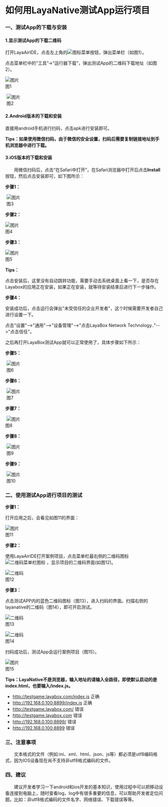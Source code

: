 # 如何用LayaNative测试App运行项目

### 一、测试App的下载与安装

#### 1.显示测试App的下载二维码

打开LayaAirIDE，点击左上角的![图标](img/1_1.png)菜单按钮，弹出菜单栏（如图1）。

点击菜单栏中的“工具”->“运行器下载”，弹出测试App的二维码下载地址（如图2）。


  ![图片](img/1.png)<br />
  图1

​  ![图片](img/2.png)<br />
​  图2

#### 2.Android版本的下载和安装

直接用android手机进行扫码，点击apk进行安装即可。

**Tips：如果使用微信扫码，由于微信的安全设置，扫码后需要复制链接地址到手机浏览器中进行下载。**    

#### 3.iOS版本的下载和安装

　　用微信扫码后，点击“在Safari中打开”，在Safari浏览器中打开后点击**Install**按钮，然后点击安装即可，如下图所示：

**步骤1：**

​ ![图片](img/3.png)<br />
​ 图3

**步骤2：**

  ![图片](img/4.png)<br />
  图4

**步骤3：**

  ![图片](img/5.png)<br />
  图5

**Tips：**

点击安装后，这里没有自动跳转功能，需要手动去系统桌面上看一下，是否存在Layabox的应用正在安装，如果正在安装，就等待安装结束后进行下一步操作。

**步骤4：**

安装成功后，点击运行会弹出"未受信任的企业开发者"，这个时候需要开发者自己进行设置一下。

点击"设置"-->"通用"-->"设备管理"-->"点击LayaBox Network Technology.."-->"点击信任"。

之后再打开LayaBox测试App就可以正常使用了，具体步骤如下所示：

**步骤5：**

​ ![图片](img/6.png)<br/>
​	图6


**步骤6：**

​	![图片](img/7.png)<br/>
​	图7


**步骤7：**

​	![图片](img/8.png)<br/>
	图8


**步骤8：**

​	![图片](img/9.png)<br/>
​	图9

**步骤9：**

​	![图片](img/10.png)<br/>
​	图10

### 二、使用测试App进行项目的测试

**步骤1：**

打开应用之后，会看见如图11的界面：

![图片](img/11.png)<br />
图11

**步骤2：**

使用LayaAirIDE打开案例项目，点击菜单栏最右侧的二维码图标 ![二维码菜单栏图标](img/12_0.png) ，显示项目的二维码界面(如图12)。

  ![二维码](img/12.png)<br />
  图12

**步骤3：**

点击测试APP内的蓝色二维码图标（图13），进入扫码的界面。扫描右侧的layanative的二维码（图14），即可开启测试。

  ![二维码](img/13.png)<br />
  图13

  ![二维码](img/14.png)<br />
  图14


扫码成功后，测试App会运行案例项目（图15）。

<!-- TODO: 也许需要换个项目的图片    -->

  ![图片](img/15.png)<br />
  图15


**Tips：LayaNative不是浏览器，输入地址的请输入全路径，即使默认启动的是index.html，也要输入/index.js。**

* http://testgame.layabox.com/index.js 正确  
* http://192.168.0.100:8899/index.js 正确  
* http://testgame.layabox.com/ 错误    
* http://testgame.layabox.com 错误  
* http://192.168.0.100:8899/ 错误  
* http://192.168.0.100:8899 错误  

<!-- TODO:等待发完后更换连接地址 **Tips：输入地址后，如果发现屏幕上没有显示任何画面，有可能是因为项目没有正确设置横竖屏，请参考文档：https://github.com/layabox/layaair-doc/tree/master/Chinese/LayaNative/screen_orientation** -->


### 三、注意事项

　　文本格式的文件（例如:ini、xml、html、json、js等）都必须是utf8编码格式，因为IOS设备现在尚不支持非utf8格式编码的文件。


### 四、建议

　　建议开发者学习一下android和ios开发的基本知识，使用过程中可以把移动设备连接到电脑上，随时查看log，log中有很多重要的信息，可以帮助开发者定位问题。比如：非utf8格式编码的文件名字、网络错误、下载错误等等。